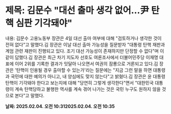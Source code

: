 # **제목: 김문수 "대선 출마 생각 없어…尹 탄핵 심판 기각돼야"**

  내용: 김문수 고용노동부 장관은 4일 대선 출마 여부에 대해 "검토하거나 생각한 것이 전혀 없다"고 말했다.김 장관은 이날 대선 출마 가능성을 질문받자 "대통령 탄핵 재판과 계엄 관련 재판이 진행되고 있다. 조기 대선 가능성이 존재하지만 단정할 수 없다"며 이같이 답했다.김 장관은 최근 차기 지도자 선호도 여론조사에서 더불어민주당 이재명 대표에 이어 2위를 기록한 결과가 잇달아 나오면서 여권의 잠룡으로 거론되고 있다.김 장관은 '탄핵이 인용될 경우 출마할 수 있는가'라는 질문에는 "지금 그런 말을 하면 대통령과 국민에 대한 예의가 아니고, 내 양심에도 맞지 않는다"고 밝혔다.김 장관은 윤 대통령 탄핵이 기각돼야 한다고 보는지에 대해 "당연히 그렇게 생각한다"면서 "대한민국 대통령이 계속 탄핵당하고 불행한 역사를 계속 겪어 나가는 것은 국민 누구도 원하지 않을 것으로 본다"고 말했다.

  **날짜: 2025.02.04. 오전 10:312025.02.04. 오전 10:35**